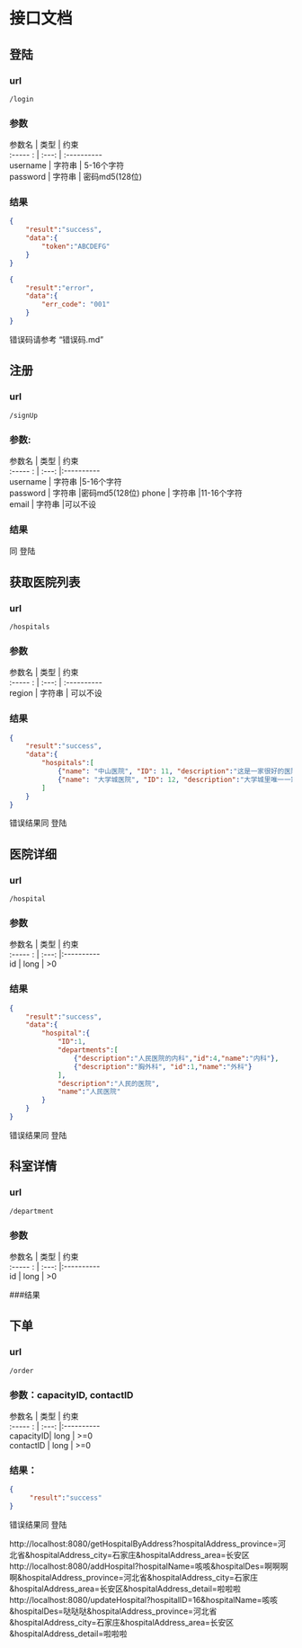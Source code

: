 # 接口文档
## 登陆
### url
`/login`
### 参数
   参数名  |    类型    |   约束       
:----- :  |   :---:   | :----------  
username  |   字符串   | 5-16个字符    
password  |   字符串   | 密码md5(128位)

### 结果
```json
{
    "result":"success",
    "data":{
        "token":"ABCDEFG"
    }
}
```

```json
{
    "result":"error",
    "data":{
        "err_code": "001"
    }
}
```
错误码请参考 “错误码.md”

## 注册
### url
 `/signUp`
### 参数:

   参数名  |    类型    |   约束       
:----- :  |   :---:   |:----------  
username  |   字符串   |5-16个字符    
password  |   字符串   |密码md5(128位) 
phone     |   字符串   |11-16个字符    
email     |   字符串   |可以不设              

### 结果
同 登陆

## 获取医院列表
### url
 `/hospitals`
### 参数

   参数名  |    类型    |   约束       
:----- :  |   :---:   | :----------  
region    |   字符串   | 可以不设      

### 结果

```json
{
    "result":"success",
    "data":{
        "hospitals":[
            {"name": "中山医院", "ID": 11, "description":"这是一家很好的医院"},
            {"name": "大学城医院", "ID": 12, "description":"大学城里唯一一家"}
        ]
    }
}
```
错误结果同 登陆

## 医院详细
### url
 `/hospital`
### 参数
   参数名  |    类型    |   约束       
:----- :  |   :---:   |:----------  
id        |   long    |  >0         

### 结果

```json
{
    "result":"success",
    "data":{
        "hospital":{
            "ID":1,
            "departments":[
                {"description":"人民医院的内科","id":4,"name":"内科"},
                {"description":"胸外科", "id":1,"name":"外科"}
            ],
            "description":"人民的医院",
            "name":"人民医院"
        }
    }
}
```
错误结果同 登陆

## 科室详情
### url
 `/department`
### 参数
   参数名  |    类型    |   约束       
:----- :  |   :---:   |:----------  
id        |   long    |  >0         

###结果



## 下单
### url
`/order`
### 参数：capacityID, contactID

   参数名  |    类型    |   约束       
:----- :  |   :---:   |:----------  
capacityID|   long    |  >=0        
contactID |   long    |  >=0        
### 结果：
```json
{
     "result":"success"
}
```
错误结果同 登陆

http://localhost:8080/getHospitalByAddress?hospitalAddress_province=河北省&hospitalAddress_city=石家庄&hospitalAddress_area=长安区
http://localhost:8080/addHospital?hospitalName=咳咳&hospitalDes=啊啊啊啊&hospitalAddress_province=河北省&hospitalAddress_city=石家庄&hospitalAddress_area=长安区&hospitalAddress_detail=啦啦啦
http://localhost:8080/updateHospital?hospitalID=16&hospitalName=咳咳&hospitalDes=哒哒哒&hospitalAddress_province=河北省&hospitalAddress_city=石家庄&hospitalAddress_area=长安区&hospitalAddress_detail=啦啦啦